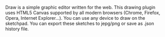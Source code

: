 Draw is a simple graphic editor written for the web. This drawing plugin uses HTML5 Canvas supported by all modern browsers (Chrome, Firefox, Opera, Internet Explorer...). You can use any device to draw on the sketchpad. You can export these sketches to jepg/png or save as .json history file.
